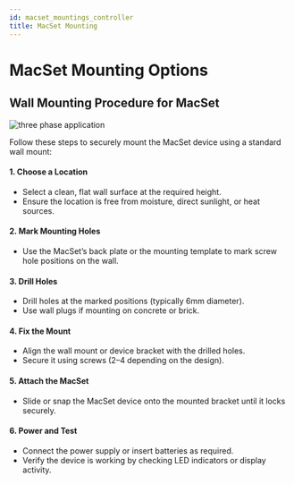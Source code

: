 ```yaml
---
id: macset_mountings_controller
title: MacSet Mounting 
---
```

# MacSet Mounting Options

## Wall Mounting Procedure for MacSet

![three phase application](/img/controller/macset_mounting_controller.svg)

Follow these steps to securely mount the MacSet device using a standard wall mount:

#### 1. Choose a Location
- Select a clean, flat wall surface at the required height.
- Ensure the location is free from moisture, direct sunlight, or heat sources.

#### 2. Mark Mounting Holes
- Use the MacSet’s back plate or the mounting template to mark screw hole positions on the wall.

#### 3. Drill Holes
- Drill holes at the marked positions (typically 6mm diameter).
- Use wall plugs if mounting on concrete or brick.

#### 4. Fix the Mount
- Align the wall mount or device bracket with the drilled holes.
- Secure it using screws (2–4 depending on the design).

#### 5. Attach the MacSet
- Slide or snap the MacSet device onto the mounted bracket until it locks securely.

#### 6. Power and Test
- Connect the power supply or insert batteries as required.
- Verify the device is working by checking LED indicators or display activity.